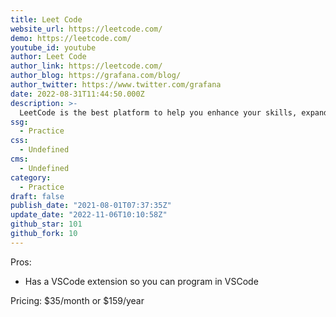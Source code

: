 ```yaml
---
title: Leet Code
website_url: https://leetcode.com/
demo: https://leetcode.com/
youtube_id: youtube
author: Leet Code
author_link: https://leetcode.com/
author_blog: https://grafana.com/blog/
author_twitter: https://www.twitter.com/grafana
date: 2022-08-31T11:44:50.000Z
description: >-
  LeetCode is the best platform to help you enhance your skills, expand your knowledge and prepare for technical interviews.
ssg:
  - Practice
css:
  - Undefined
cms:
  - Undefined
category:
  - Practice
draft: false
publish_date: "2021-08-01T07:37:35Z"
update_date: "2022-11-06T10:10:58Z"
github_star: 101
github_fork: 10
---
```


Pros:

- Has a VSCode extension so you can program in VSCode

Pricing:
$35/month or $159/year
